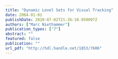 ```yaml
---
title: "Dynamic Level Sets for Visual Tracking"
date: 2004-01-01
publishDate: 2020-07-02T21:36:10.959097Z
authors: ["Marc Niethammer"]
publication_types: ["7"]
abstract: ""
featured: false
publication: ""
url_pdf: "http://hdl.handle.net/1853/7606"
---
```


